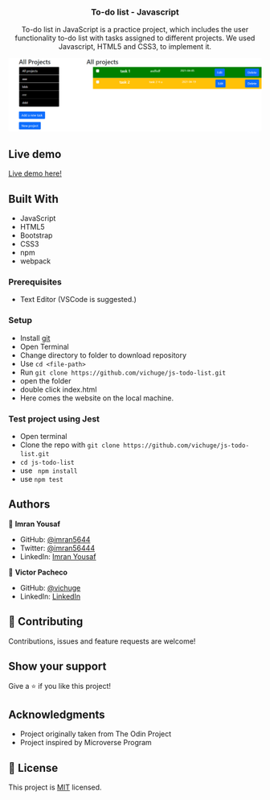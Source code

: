 <h3 align="center">To-do list - Javascript</h3>


<p align="center">To-do list in JavaScript is a practice project, which includes the user functionality to-do list with tasks assigned to different projects. We used Javascript, HTML5 and CSS3, to implement it.</p>

![screenshot](/screenshots/Screenshot_1.png)

## Live demo

[Live demo here!](https://vichuge.github.io/js-todo-list/)

## Built With

- JavaScript
- HTML5
- Bootstrap
- CSS3
- npm
- webpack

### Prerequisites

- Text Editor (VSCode is suggested.)

### Setup

- Install [git](https://git-scm.com/downloads)
- Open Terminal
- Change directory to folder to download repository
- Use `cd <file-path>`
- Run `git clone https://github.com/vichuge/js-todo-list.git`
- open the folder
- double click index.html
- Here comes the website on the local machine.

### Test project using Jest

- Open terminal
- Clone the repo with ```git clone https://github.com/vichuge/js-todo-list.git```
- ```cd js-todo-list```
- use ``` npm install```
- use ``` npm test ```

## Authors

👤 **Imran Yousaf**

- GitHub: [@imran5644](https://github.com/imi5644)
- Twitter: [@imran56444](https://twitter.com/imran56444)
- LinkedIn: [Imran Yousaf](https://www.linkedin.com/in/imran-yousaf5644/)


👤 **Victor Pacheco**

- GitHub: [@vichuge](https://github.com/vichuge)
- LinkedIn: [LinkedIn](https://www.linkedin.com/in/victor-pacheco-7946aab2/)


## 🤝 Contributing

Contributions, issues and feature requests are welcome! 


## Show your support

Give a ⭐️ if you like this project!

## Acknowledgments

- Project originally taken from The Odin Project
- Project inspired by Microverse Program


## 📝 License

This project is [MIT](./LICENSE) licensed.
